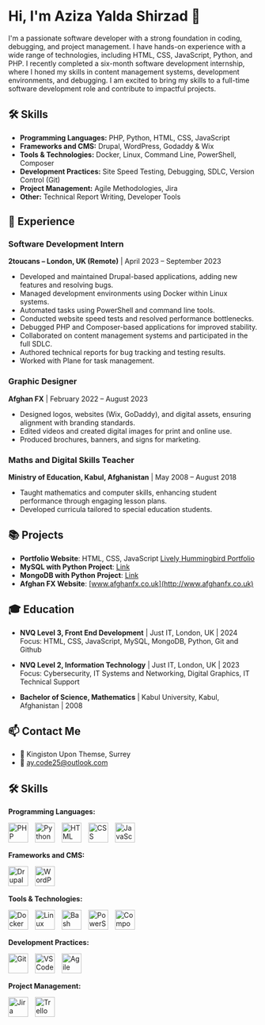 

# Hi, I'm Aziza Yalda Shirzad 👋

I'm a passionate software developer with a strong foundation in coding, debugging, and project management. I have hands-on experience with a wide range of technologies, including HTML, CSS, JavaScript, Python, and PHP. I recently completed a six-month software development internship, where I honed my skills in content management systems, development environments, and debugging. I am excited to bring my skills to a full-time software development role and contribute to impactful projects.

## 🛠 Skills

- **Programming Languages:** PHP, Python, HTML, CSS, JavaScript
- **Frameworks and CMS:** Drupal, WordPress, Godaddy & Wix
- **Tools & Technologies:** Docker, Linux, Command Line, PowerShell, Composer
- **Development Practices:** Site Speed Testing, Debugging, SDLC, Version Control (Git)
- **Project Management:** Agile Methodologies, Jira
- **Other:** Technical Report Writing, Developer Tools

## 💼 Experience

### Software Development Intern  
**2toucans – London, UK (Remote)** | April 2023 – September 2023  
- Developed and maintained Drupal-based applications, adding new features and resolving bugs.
- Managed development environments using Docker within Linux systems.
- Automated tasks using PowerShell and command line tools.
- Conducted website speed tests and resolved performance bottlenecks.
- Debugged PHP and Composer-based applications for improved stability.
- Collaborated on content management systems and participated in the full SDLC.
- Authored technical reports for bug tracking and testing results.
- Worked with Plane for task management.

### Graphic Designer  
**Afghan FX** | February 2022 – August 2023  
- Designed logos, websites (Wix, GoDaddy), and digital assets, ensuring alignment with branding standards.
- Edited videos and created digital images for print and online use.
- Produced brochures, banners, and signs for marketing.

### Maths and Digital Skills Teacher  
**Ministry of Education, Kabul, Afghanistan** | May 2008 – August 2018  
- Taught mathematics and computer skills, enhancing student performance through engaging lesson plans.
- Developed curricula tailored to special education students.

## 📚 Projects

- **Portfolio Website**: HTML, CSS, JavaScript [Lively Hummingbird Portfolio](#)
- **MySQL with Python Project**: [Link](#)
- **MongoDB with Python Project**: [Link](#)
- **Afghan FX Website**: [www.afghanfx.co.uk](http://www.afghanfx.co.uk)

## 🎓 Education

- **NVQ Level 3, Front End Development** | Just IT, London, UK | 2024  
  Focus: HTML, CSS, JavaScript, MySQL, MongoDB, Python, Git and Github

- **NVQ Level 2, Information Technology** | Just IT, London, UK | 2023  
  Focus: Cybersecurity, IT Systems and Networking, Digital Graphics, IT Technical Support

- **Bachelor of Science, Mathematics** | Kabul University, Kabul, Afghanistan | 2008

## 📫 Contact Me

- 📍 Kingiston Upon Themse, Surrey 
- 📧 [ay.code25@outlook.com](mailto:ay.code25@outlook.com)

## 🛠 Skills

**Programming Languages:**

<div style="display: inline-block; margin-right: 10px;">
  <img src="https://cdn.jsdelivr.net/npm/devicon/icons/php/php-original.svg" alt="PHP" width="40" height="40"/>
</div>
<div style="display: inline-block; margin-right: 10px;">
  <img src="https://cdn.jsdelivr.net/npm/devicon/icons/python/python-original.svg" alt="Python" width="40" height="40"/>
</div>
<div style="display: inline-block; margin-right: 10px;">
  <img src="https://cdn.jsdelivr.net/npm/devicon/icons/html5/html5-original.svg" alt="HTML" width="40" height="40"/>
</div>
<div style="display: inline-block; margin-right: 10px;">
  <img src="https://cdn.jsdelivr.net/npm/devicon/icons/css3/css3-original.svg" alt="CSS" width="40" height="40"/>
</div>
<div style="display: inline-block; margin-right: 10px;">
  <img src="https://cdn.jsdelivr.net/npm/devicon/icons/javascript/javascript-original.svg" alt="JavaScript" width="40" height="40"/>
</div>

**Frameworks and CMS:**

<div style="display: inline-block; margin-right: 10px;">
  <img src="https://cdn.jsdelivr.net/npm/devicon/icons/drupal/drupal-original.svg" alt="Drupal" width="40" height="40"/>
</div>
<div style="display: inline-block; margin-right: 10px;">
  <img src="https://cdn.jsdelivr.net/npm/devicon/icons/wordpress/wordpress-original.svg" alt="WordPress" width="40" height="40"/>
</div>

**Tools & Technologies:**

<div style="display: inline-block; margin-right: 10px;">
  <img src="https://cdn.jsdelivr.net/npm/devicon/icons/docker/docker-original.svg" alt="Docker" width="40" height="40"/>
</div>
<div style="display: inline-block; margin-right: 10px;">
  <img src="https://cdn.jsdelivr.net/npm/devicon/icons/linux/linux-original.svg" alt="Linux" width="40" height="40"/>
</div>
<div style="display: inline-block; margin-right: 10px;">
  <img src="https://cdn.jsdelivr.net/npm/devicon/icons/bash/bash-original.svg" alt="Bash" width="40" height="40"/>
</div>
<div style="display: inline-block; margin-right: 10px;">
  <img src="https://cdn.jsdelivr.net/npm/devicon/icons/powershell/powershell-original.svg" alt="PowerShell" width="40" height="40"/>
</div>
<div style="display: inline-block; margin-right: 10px;">
  <img src="https://cdn.jsdelivr.net/npm/devicon/icons/composer/composer-original.svg" alt="Composer" width="40" height="40"/>
</div>

**Development Practices:**

<div style="display: inline-block; margin-right: 10px;">
  <img src="https://cdn.jsdelivr.net/npm/devicon/icons/git/git-original.svg" alt="Git" width="40" height="40"/>
</div>
<div style="display: inline-block; margin-right: 10px;">
  <img src="https://cdn.jsdelivr.net/npm/devicon/icons/vscode/vscode-original.svg" alt="VS Code" width="40" height="40"/>
</div>
<div style="display: inline-block; margin-right: 10px;">
  <img src="https://cdn.jsdelivr.net/npm/devicon/icons/agile/agile-original.svg" alt="Agile" width="40" height="40"/>
</div>

**Project Management:**

<div style="display: inline-block; margin-right: 10px;">
  <img src="https://cdn.jsdelivr.net/npm/devicon/icons/jira/jira-original.svg" alt="Jira" width="40" height="40"/>
</div>
<div style="display: inline-block; margin-right: 10px;">
  <img src="https://cdn.jsdelivr.net/npm/devicon/icons/trello/trello-original.svg" alt="Trello" width="40" height="40"/>
</div>
